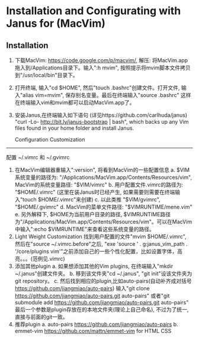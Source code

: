 Installation and Configurating with Janus for (MacVim)
========

Installation
--------------------
1. 下载MacVim: https://code.google.com/p/macvim/, 解压: 将MacVim.app拖入到/Applications目录下。输入":h mvim", 按照提示将mvim脚本文件拷贝到"/usr/local/bin"目录下。
2. 打开终端, 输入"cd $HOME", 然后"touch .bashrc"创建文件。打开文件, 输入"alias vim=mvim", 保存别名变量。最后在终端输入"source .bashrc" 这样在终端输入vim和mvim都可以启动MacVim.app了。
3. 安装Janus,在终端输入如下语句 (详见https://github.com/carlhuda/janus)
  "curl -Lo- http://bit.ly/janus-bootstrap | bash", which backs up any Vim files found in your home folder and install Janus.

   Configuration Customization
--------------------
配置 ~/.vimrc 和 ~/.gvimrc
1. 在MacVim编辑器重输入":version", 将看到MacVim的一些配置信息
  a. $VIM系统变量的路径为: "/Applications/MacVim.app/Contents/Resources/vim", MacVim的系统变量路径: "$VIM/vimrc"
  b. 用户配置文件.vimrc的路径为: "$HOME/.vimrc" (这里在装Janus时已经产生, 如果需要则需要在终端输入"touch $HOME/.vimrc"来创建)
  c. 以此类推 "$VIM/gvimrc", "$HOME/.gvimrc"
  d. MacVim的菜单文件路径: "$VIMRUNTIME/mene.vim"
  e. 另外解释下, $HOME为当前用户目录的路径, $VIMRUNTIME路径为"/Applications/MacVim.app/Contents/Resources/vim"。可以在MacVim中输入":echo $VIMRUNTIME"来查看这些系统变量的路径。
2. Light Weight Customization
  找到用户配置的文件"mvim $HOME/.vimrc", 然后在"source ~/.vimrc.before"之后, "exe 'source ' . g:janus_vim_path . '/core/plugins vim'"之前添加自己的一些个性化配置，比如设置字体，高亮。。。(范例见.vimrc)
3. 添加其他plugin
  a. 如果想添加其他的Vim plugins, 在终端输入"mkdir ~/.janus"创建文件夹。
  b. 移到该文件夹"cd ~/.janus", "git init"设该文件夹为git repository。
  c. 然后找到相应的plugin,比如auto-pairs(自动补齐成对括号 https://github.com/jiangmiao/auto-pairs)
    输入"git clone https://github.com/jiangmiao/auto-pairs.git auto-pairs"
    或者"git submodule add https://github.com/jiangmiao/auto-pairs.git auto-pairs"
    最后一个参数是plugin存放在的本地文件夹(理论上自己命名), 不过为了统一, 直接与前面的git一致。
4. 推荐plugin
  a. auto-pairs https://github.com/jiangmiao/auto-pairs
  b. emmet-vim https://github.com/mattn/emmet-vim for HTML CSS
